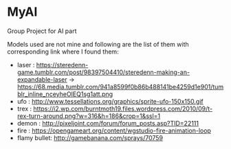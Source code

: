 # MyAI
Group Project for AI part


Models used are not mine and following are the list of them with corresponding link where I found them:
- laser : https://steredenn-game.tumblr.com/post/98397504410/steredenn-making-an-expandable-laser -> https://68.media.tumblr.com/941a8599f0b86b488141be4259d1e901/tumblr_inline_nceyheOIEQ1sg1att.png
- ufo : http://www.tessellations.org/graphics/sprite-ufo-150x150.gif
- trex : https://i2.wp.com/burntmoth19.files.wordpress.com/2010/09/t-rex-turn-around.png?w=316&h=186&crop=1&ssl=1
- demon : http://pixeljoint.com/forum/forum_posts.asp?TID=22111
- fire : https://opengameart.org/content/wgstudio-fire-animation-loop
- flamy bullet: http://gamebanana.com/sprays/70759
